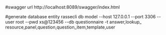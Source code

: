 #swagger url
     http://localhost:8089/swagger/index.html

#generate database entity
    rassecli db model --host 127.0.0.1 --port 3306 --user root --pwd xs@123456  --db questionnaire -t answer,lookup_
    resource,panel,question,question_item,template,user

